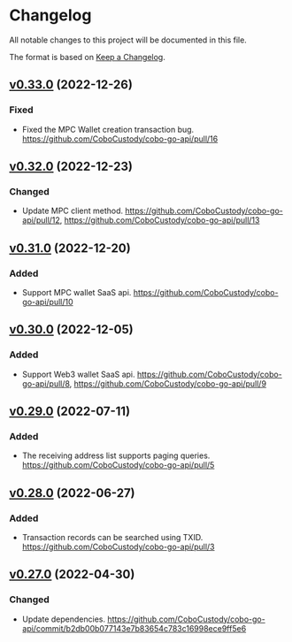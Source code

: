 # Changelog

All notable changes to this project will be documented in this file.

The format is based on [Keep a Changelog](https://keepachangelog.com/en/1.0.0/).

## [v0.33.0] (2022-12-26)
[v0.33.0]: https://github.com/CoboCustody/cobo-go-api/compare/v0.32.0...v0.33.0

### Fixed
- Fixed the MPC Wallet creation transaction bug. https://github.com/CoboCustody/cobo-go-api/pull/16

## [v0.32.0] (2022-12-23)
[v0.32.0]: https://github.com/CoboCustody/cobo-go-api/compare/v0.31.0...v0.32.0

### Changed
- Update MPC client method. https://github.com/CoboCustody/cobo-go-api/pull/12, https://github.com/CoboCustody/cobo-go-api/pull/13


## [v0.31.0] (2022-12-20)
[v0.31.0]: https://github.com/CoboCustody/cobo-go-api/compare/v0.30.0...v0.31.0

### Added
- Support MPC wallet SaaS api. https://github.com/CoboCustody/cobo-go-api/pull/10


## [v0.30.0] (2022-12-05)
[v0.30.0]: https://github.com/CoboCustody/cobo-go-api/compare/v0.29.0...v0.30.0

### Added
- Support Web3 wallet SaaS api. https://github.com/CoboCustody/cobo-go-api/pull/8, https://github.com/CoboCustody/cobo-go-api/pull/9

## [v0.29.0] (2022-07-11)
[v0.29.0]: https://github.com/CoboCustody/cobo-go-api/compare/v0.28.0...v0.29.0

### Added
- The receiving address list supports paging queries. https://github.com/CoboCustody/cobo-go-api/pull/5

## [v0.28.0] (2022-06-27)
[v0.28.0]: https://github.com/CoboCustody/cobo-go-api/compare/v0.27.0...v0.28.0

### Added 
- Transaction records can be searched using TXID. https://github.com/CoboCustody/cobo-go-api/pull/3


## [v0.27.0] (2022-04-30)
[v0.27.0]: https://github.com/CoboCustody/cobo-go-api/compare/v0.26.0...v0.27.0

### Changed
- Update dependencies. https://github.com/CoboCustody/cobo-go-api/commit/b2db00b077143e7b83654c783c16998ece9ff5e6





